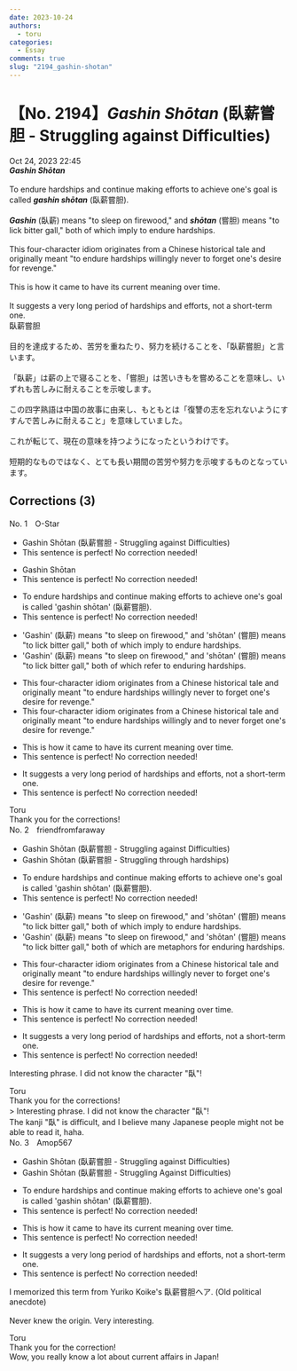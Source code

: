 ```yaml
---
date: 2023-10-24
authors:
  - toru
categories:
  - Essay
comments: true
slug: "2194_gashin-shotan"
---
```


# 【No. 2194】<strong><em>Gashin Shōtan</strong></em> (臥薪嘗胆 - Struggling against Difficulties)
<div class="date">Oct 24, 2023 22:45</div>
<div id="post"><div id="body_show_ori">
<strong><em>Gashin Shōtan</strong></em><br/><br/>To endure hardships and continue making efforts to achieve one's goal is called <strong><em>gashin shōtan</em></strong> (臥薪嘗胆).<br/><br/><strong><em>Gashin</em></strong> (臥薪) means "to sleep on firewood," and <strong><em>shōtan</em></strong> (嘗胆) means "to lick bitter gall," both of which imply to endure hardships.<br/><br/>This four-character idiom originates from a Chinese historical tale and originally meant "to endure hardships willingly never to forget one's desire for revenge."<br/><br/>This is how it came to have its current meaning over time.<br/><br/>It suggests a very long period of hardships and efforts, not a short-term one.
</div></div>

<!-- more -->

<div id="post_ja"><div id="body_show_mo">
臥薪嘗胆<br/><br/>目的を達成するため、苦労を重ねたり、努力を続けることを、「臥薪嘗胆」と言います。<br/><br/>「臥薪」は薪の上で寝ることを、「嘗胆」は苦いきもを嘗めることを意味し、いずれも苦しみに耐えることを示唆します。<br/><br/>この四字熟語は中国の故事に由来し、もともとは「復讐の志を忘れないようにすすんで苦しみに耐えること」を意味していました。<br/><br/>これが転じて、現在の意味を持つようになったというわけです。<br/><br/>短期的なものではなく、とても長い期間の苦労や努力を示唆するものとなっています。
</div></div>

## Corrections (3)
<div id="block"><div class="first_name"> No. 1　<span class="just_name">O-Star</span></div><div id="block2">
<ul class="correction_field">
<li class="incorrect">Gashin Shōtan (臥薪嘗胆 - Struggling against Difficulties)</li>
<li class="corrected perfect">This sentence is perfect! No correction needed!</li>
</ul>
<ul class="correction_field">
<li class="incorrect">Gashin Shōtan</li>
<li class="corrected perfect">This sentence is perfect! No correction needed!</li>
</ul>
<ul class="correction_field">
<li class="incorrect">To endure hardships and continue making efforts to achieve one's goal is called 'gashin shōtan' (臥薪嘗胆).</li>
<li class="corrected perfect">This sentence is perfect! No correction needed!</li>
</ul>
<ul class="correction_field">
<li class="incorrect">'Gashin' (臥薪) means "to sleep on firewood," and 'shōtan' (嘗胆) means "to lick bitter gall," both of which imply to endure hardships.</li>
<li class="corrected correct">
'Gashin' (臥薪) means "to sleep on firewood," and 'shōtan' (嘗胆) means "to lick bitter gall," both of which <span class="f_bold">refer to enduring </span>hardships.
</li>
</ul>
<ul class="correction_field">
<li class="incorrect">This four-character idiom originates from a Chinese historical tale and originally meant "to endure hardships willingly never to forget one's desire for revenge."</li>
<li class="corrected correct">
This four-character idiom originates from a Chinese historical tale and originally meant "to endure hardships willingly<span class="f_bold"> and to never</span> forget one's desire for revenge."
</li>
</ul>
<ul class="correction_field">
<li class="incorrect">This is how it came to have its current meaning over time.</li>
<li class="corrected perfect">This sentence is perfect! No correction needed!</li>
</ul>
<ul class="correction_field">
<li class="incorrect">It suggests a very long period of hardships and efforts, not a short-term one.</li>
<li class="corrected perfect">This sentence is perfect! No correction needed!</li>
</ul>
</div><div class="name"><span class="just_name">Toru</span><br>
Thank you for the corrections!
</div>
</div>
<div id="block"><div class="first_name"> No. 2　<span class="just_name">friendfromfaraway</span></div><div id="block2">
<ul class="correction_field">
<li class="incorrect">Gashin Shōtan (臥薪嘗胆 - Struggling against Difficulties)</li>
<li class="corrected correct">
Gashin Shōtan (臥薪嘗胆 - Struggling <span class="f_blue">through hardships</span>)
</li>
</ul>
<ul class="correction_field">
<li class="incorrect">To endure hardships and continue making efforts to achieve one's goal is called 'gashin shōtan' (臥薪嘗胆).</li>
<li class="corrected perfect">This sentence is perfect! No correction needed!</li>
</ul>
<ul class="correction_field">
<li class="incorrect">'Gashin' (臥薪) means "to sleep on firewood," and 'shōtan' (嘗胆) means "to lick bitter gall," both of which imply to endure hardships.</li>
<li class="corrected correct">
'Gashin' (臥薪) means "to sleep on firewood," and 'shōtan' (嘗胆) means "to lick bitter gall," both of which are<span class="f_blue"> metaphors for</span> enduri<span class="f_blue">ng </span>hardships.
</li>
</ul>
<ul class="correction_field">
<li class="incorrect">This four-character idiom originates from a Chinese historical tale and originally meant "to endure hardships willingly never to forget one's desire for revenge."</li>
<li class="corrected perfect">This sentence is perfect! No correction needed!</li>
</ul>
<ul class="correction_field">
<li class="incorrect">This is how it came to have its current meaning over time.</li>
<li class="corrected perfect">This sentence is perfect! No correction needed!</li>
</ul>
<ul class="correction_field">
<li class="incorrect">It suggests a very long period of hardships and efforts, not a short-term one.</li>
<li class="corrected perfect">This sentence is perfect! No correction needed!</li>
</ul>
<p class="comment_small">
 Interesting phrase. I did not know the character "臥"!
</p>

</div><div class="name"><span class="just_name">Toru</span><br>
Thank you for the corrections!<br/>&gt; Interesting phrase. I did not know the character "臥"!<br/>The kanji "臥" is difficult, and I believe many Japanese people might not be able to read it, haha.
</div>
</div>
<div id="block"><div class="first_name"> No. 3　<span class="just_name">Amop567</span></div><div id="block2">
<ul class="correction_field">
<li class="incorrect">Gashin Shōtan (臥薪嘗胆 - Struggling against Difficulties)</li>
<li class="corrected correct">
Gashin Shōtan (臥薪嘗胆 - Struggling <span class="f_blue">A</span>gainst Difficulties)
</li>
</ul>
<ul class="correction_field">
<li class="incorrect">To endure hardships and continue making efforts to achieve one's goal is called 'gashin shōtan' (臥薪嘗胆).</li>
<li class="corrected perfect">This sentence is perfect! No correction needed!</li>
</ul>
<ul class="correction_field">
<li class="incorrect">This is how it came to have its current meaning over time.</li>
<li class="corrected perfect">This sentence is perfect! No correction needed!</li>
</ul>
<ul class="correction_field">
<li class="incorrect">It suggests a very long period of hardships and efforts, not a short-term one.</li>
<li class="corrected perfect">This sentence is perfect! No correction needed!</li>
</ul>
<p class="comment_small">
 I memorized this term from Yuriko Koike's 臥薪嘗胆ヘア. (Old political anecdote)
 <br/>
 <br/>
 Never knew the origin. Very interesting.
</p>

</div><div class="name"><span class="just_name">Toru</span><br>
Thank you for the correction!<br/>Wow, you really know a lot about current affairs in Japan!
</div>
</div>
